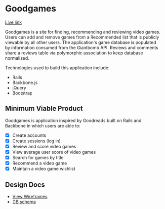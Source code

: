 # Goodgames

[Live link][link]

[link]: http://thegoodgames.xyz

Goodgames is a site for finding, recommending and reviewing video games. Users can add and remove games from a Recommended list that is publicly viewable by all other users. The application's game database is populated by information consumed from the Giantbomb API. Reviews and comments share a reviews table via polymorphic association to keep database normalized.

Technologies used to build this application include:

* Rails
* Backbone.js
* jQuery
* Bootstrap

## Minimum Viable Product
Goodgames is application inspired by Goodreads built on Rails and Backbone in which users are able to:

<!-- This is a Markdown checklist. Use it to keep track of your progress! -->

- [X] Create accounts
- [X] Create sessions (log in)
- [X] Review and score video games
- [X] View average user score of video games
- [X] Search for games by title
- [X] Recommend a video game
- [X] Maintain a video game wishlist

## Design Docs
* [View Wireframes][views]
* [DB schema][schema]

[views]: ./docs/views.md
[schema]: ./docs/schema.md
